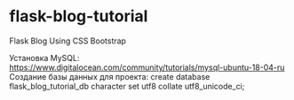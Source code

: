 # flask-blog-tutorial
Flask Blog Using CSS Bootstrap

Установка MySQL: https://www.digitalocean.com/community/tutorials/mysql-ubuntu-18-04-ru
Создание базы данных для проекта: create database flask_blog_tutorial_db character set utf8 collate utf8_unicode_ci;
